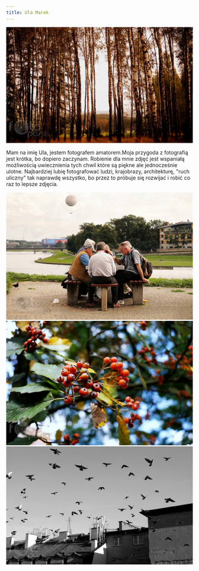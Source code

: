 ```yaml
---
title: Ula Marek
---
```

![Ula Marek](assets/img/members/member-2/img1.jpg)
<p class="blurb">
Mam na imię Ula, jestem fotografem amatorem.Moja przygoda z fotografią jest krótka, bo dopiero zaczynam.  Robienie dla mnie zdjęć jest wspaniałą możliwością  uwiecznienia tych chwil które są piękne ale jednocześnie ulotne. Najbardziej lubię fotografować ludzi, krajobrazy, architekturę, "ruch uliczny" tak naprawdę wszystko, bo przez to próbuje się rozwijać i robić co raz to lepsze zdjęcia. 
</p>

![Ula Marek](assets/img/members/member-2/img2.jpg)
![Ula Marek](assets/img/members/member-2/img3.jpg)
![Ula Marek](assets/img/members/member-2/img4.jpg)